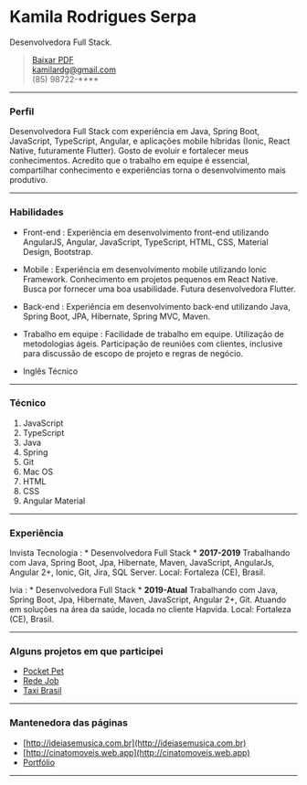 # Kamila Rodrigues Serpa
Desenvolvedora Full Stack.

> [Baixar PDF](curriculo.pdf)  
> [kamilardg@gmail.com](kamilardg@gmail.com)  
> (85) 98722-****

------

### Perfil

Desenvolvedora Full Stack com experiência em Java, Spring Boot, JavaScript, TypeScript, Angular, e aplicações mobile híbridas (Ionic, React Native, futuramente Flutter). Gosto de evoluir e fortalecer meus conhecimentos. Acredito que o trabalho em equipe é essencial, compartilhar conhecimento e experiências torna o desenvolvimento mais produtivo.

------

### Habilidades

* Front-end
  : Experiência em desenvolvimento front-end utilizando AngularJS, Angular, JavaScript, TypeScript, HTML, CSS, Material Design, Bootstrap.

* Mobile
  : Experiência em desenvolvimento mobile utilizando Ionic Framework. Conhecimento em projetos pequenos em React Native. Busca por fornecer uma boa usabilidade. Futura desenvolvedora Flutter. 

* Back-end
  : Experiência em desenvolvimento back-end utilizando Java, Spring Boot, JPA, Hibernate, Spring MVC, Maven.

* Trabalho em equipe
  : Facilidade de trabalho em equipe. Utilização de metodologias ágeis. Participação de reuniões com clientes, inclusive para discussão de escopo de projeto e regras de negócio.

* Inglês Técnico

-------

### Técnico

1. JavaScript
1. TypeScript
1. Java
1. Spring
1. Git
1. Mac OS
1. HTML
1. CSS
1. Angular Material

------

### Experiência

Invista Tecnologia
: * Desenvolvedora Full Stack *
  __2017-2019__
  Trabalhando com Java, Spring Boot, Jpa, Hibernate, Maven, JavaScript, AngularJs, Angular 2+, Ionic, Git, Jira, SQL Server. Local: Fortaleza (CE), Brasil.


Ivia
: * Desenvolvedora Full Stack *
  __2019-Atual__
  Trabalhando com Java, Spring Boot, Jpa, Hibernate, Maven, JavaScript, Angular 2+, Git. Atuando em soluções na área da saúde, locada no cliente Hapvida. Local: Fortaleza (CE), Brasil.

------

### Alguns projetos em que participei

 - [Pocket Pet](https://play.google.com/store/apps/details?id=com.invistatech.handoverservicos.pocketpet&hl=pt_BR)
 - [Rede Job](https://play.google.com/store/apps/details?id=com.invistatech.handoverservicos.redejob&hl=en_US)
 - [Taxi Brasil](https://play.google.com/store/apps/details?id=br.com.invistatech.meutaxi.taxibrasil&hl=pt_BR)

------

### Mantenedora das páginas

 - [http://ideiasemusica.com.br](http://ideiasemusica.com.br)
 - [http://cinatomoveis.web.app](http://cinatomoveis.web.app)
 - [Portfólio](https://kamilaserpa.wixsite.com/portfolio)

------